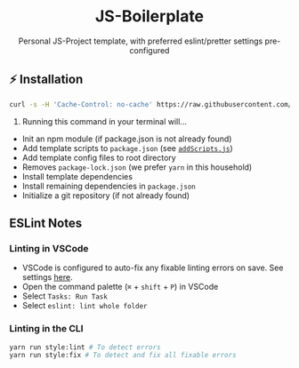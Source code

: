 <h1 align="center">JS-Boilerplate</h1>
<p align="center">Personal JS-Project template, with preferred eslint/pretter settings pre-configured</p>

## ⚡️ Installation

```bash
curl -s -H 'Cache-Control: no-cache' https://raw.githubusercontent.com/FellowshipOfThePing/js-boilerplate/master/install.sh | bash
```

1. Running this command in your terminal will...
- Init an npm module (if package.json is not already found)
- Add template scripts to `package.json` (see [`addScripts.js`](./addScripts.js))
- Add template config files to root directory
- Removes `package-lock.json` (we prefer `yarn` in this household)
- Install template dependencies
- Install remaining dependencies in `package.json`
- Initialize a git repository (if not already found)


## ESLint Notes

### Linting in VSCode

- VSCode is configured to auto-fix any fixable linting errors on save. See settings [here](./.vscode/settings.json).
- Open the command palette (`⌘` + `shift` + `P`) in VSCode
- Select `Tasks: Run Task`
- Select `eslint: lint whole folder`

### Linting in the CLI

```bash
yarn run style:lint # To detect errors
yarn run style:fix # To detect and fix all fixable errors
```